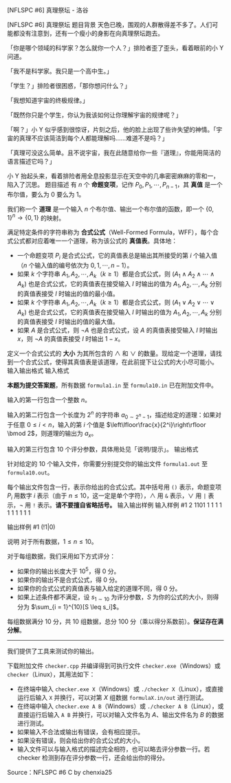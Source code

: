 



[NFLSPC #6] 真理祭坛 - 洛谷














[NFLSPC #6] 真理祭坛
题目背景
天色已晚，围观的人群散得差不多了。人们可能都没有注意到，还有一个瘦小的身影在向真理祭坛跑去。

「你是哪个领域的科学家？怎么就你一个人？」排险者歪了歪头，看着眼前的小 Y 问道。

「我不是科学家。我只是一个高中生。」

「学生？」排险者很困惑，「那你想问什么？」

「我想知道宇宙的终极规律。」

「既然你只是个学生，你认为我该如何让你理解宇宙的规律呢？」

「啊？」小 Y 似乎感到很惊讶，片刻之后，他的脸上出现了些许失望的神情。「宇宙的真理不应该简洁到每个人都能理解吗……难道不是吗？」

「真理可没这么简单。且不说宇宙，我在此随意给你一些『道理』，你能用简洁的语言描述它吗？」

小 Y 抬起头来，看着排险者用全息投影显示在天空中的几串密密麻麻的零和一，陷入了沉思。
题目描述
有 $n$ 个 **命题变项**，记作 $P_0, P_1, \cdots, P_{n - 1}$，其 **真值** 是一个布尔值，要么为 $0$ 要么为 $1$。

我们称一个 **道理** 是一个输入 $n$ 个布尔值、输出一个布尔值的函数，即一个 $\{0, 1\}^n \to \{0, 1\}$ 的映射。

满足特定条件的字符串称为 **合式公式**（Well-Formed Formula，WFF），每个合式公式都对应着唯一一个道理，称为该公式的 **真值表**。具体地：

- 一个命题变项 $P_i$ 是合式公式，它的真值表总是输出其所接受的第 $i$ 个输入值（$n$ 个输入值的编号依次为 $0, 1, \cdots, n - 1$）。
- 如果 $k$ 个字符串 $A_1, A_2, \cdots, A_k$（$k \geq 1$）都是合式公式，则 $(A_1 \land A_2 \land \cdots \land A_k)$ 也是合式公式，它的真值表在接受输入 $I$ 时输出的值为 $A_1, A_2, \cdots, A_k$ 分别的真值表接受 $I$ 时输出的值的最小值。
- 如果 $k$ 个字符串 $A_1, A_2, \cdots, A_k$（$k \geq 1$）都是合式公式，则 $(A_1 \lor A_2 \lor \cdots \lor A_k)$ 也是合式公式，它的真值表在接受输入 $I$ 时输出的值为 $A_1, A_2, \cdots, A_k$ 分别的真值表接受 $I$ 时输出的值的最大值。
- 如果 $A$ 是合式公式，则 $\lnot A$ 也是合式公式，设 $A$ 的真值表接受输入 $I$ 时输出 $x$，则 $\lnot A$ 的真值表接受 $I$ 时输出 $1 - x$。

定义一个合式公式的 **大小** 为其所包含的 $\land$ 和 $\lor$ 的数量。现给定一个道理，请找到一个合式公式，使得其真值表是该道理，在此前提下让公式的大小尽可能小。
输入输出格式
输入格式

**本题为提交答案题**，所有数据 `formula1.in` 至 `formula10.in` 已在附加文件中。

输入的第一行包含一个整数 $n$。

输入的第二行包含一个长度为 $2^n$ 的字符串 $a_{0 \sim 2^n - 1}$，描述给定的道理：如果对于任意 $0 \leq i < n$，输入的第 $i$ 个值是 $\left\lfloor\frac{x}{2^i}\right\rfloor \bmod 2$，则道理的输出为 $a_x$。

输入的第三行包含 $10$ 个评分参数，具体用处见「说明/提示」。
输出格式

针对给定的 $10$ 个输入文件，你需要分别提交你的输出文件 `formula1.out` 至 `formula10.out`。

每个输出文件包含一行，表示你给出的合式公式。其中括号用 `()` 表示，命题变项 $P_i$ 用数字 $i$ 表示（由于 $n \leq 10$，这一定是单个字符），$\land$ 用 `&` 表示，$\lor$ 用 `|` 表示，$\lnot$ 用 `!` 表示。**请不要擅自省略括号。**
输入输出样例
输入样例 #1
2
1101
1 1 1 1 1 1 1 1 1 1

输出样例 #1
(!1|0)

说明
对于所有数据，$1 \leq n \leq 10$。

对于每组数据，我们采用如下方式评分：

- 如果你的输出长度大于 $10^5$，得 $0$ 分。
- 如果你的输出不是合式公式，得 $0$ 分。
- 如果你的合式公式的真值表与输入给定的道理不同，得 $0$ 分。
- 如果上述条件都不满足，设 $s_{1 \sim 10}$ 为评分参数，$S$ 为你的公式的大小，则得分为 $\sum_{i = 1}^{10}[S \leq s_i]$。

每组数据满分 $10$ 分，共 $10$ 组数据，总分 $100$ 分（乘以得分系数前）。**保证存在满分解**。

---

我们提供了工具来测试你的输出。

下载附加文件 `checker.cpp` 并编译得到可执行文件 `checker.exe`（Windows）或 `checker`（Linux），其用法如下：

- 在终端中输入 `checker.exe X`（Windows）或 `./checker X`（Linux），或直接运行后输入 `X` 并换行，可以对第 $X$ 组数据 `formulaX.in/out` 进行测试。
- 在终端中输入 `checker.exe A B`（Windows）或 `./checker A B`（Linux），或直接运行后输入 `A B` 并换行，可以对输入文件名为 $A$、输出文件名为 $B$ 的数据进行测试。
- 如果输入不合法或输出有错误，会有相应提示。
- 如果没有错误，则会给出你的合式公式的大小。
- 输入文件可以与输入格式的描述完全相符，也可以略去评分参数一行。若 checker 检测到存在评分参数一行，还会给出你的得分。

Source：NFLSPC #6 C by chenxia25






